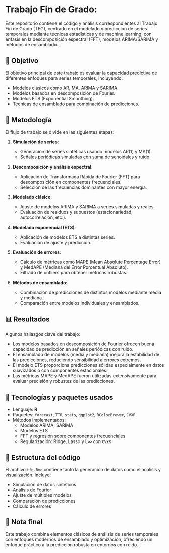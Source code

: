# Trabajo Fin de Grado:

Este repositorio contiene el código y análisis correspondientes al Trabajo Fin de Grado (TFG), centrado en el modelado y predicción de series temporales mediante técnicas estadísticas y de machine learning, con énfasis en la descomposición espectral (FFT), modelos ARIMA/SARIMA y métodos de ensamblado.

## 🎯 Objetivo

El objetivo principal de este trabajo es evaluar la capacidad predictiva de diferentes enfoques para series temporales, incluyendo:

- Modelos clásicos como AR, MA, ARIMA y SARIMA.
- Modelos basados en descomposición de Fourier.
- Modelos ETS (Exponential Smoothing).
- Técnicas de ensamblado para combinación de predicciones.

## 🧪 Metodología

El flujo de trabajo se divide en las siguientes etapas:

1. **Simulación de series**:
   - Generación de series sintéticas usando modelos AR(1) y MA(1).
   - Señales periódicas simuladas con suma de senoidales y ruido.

2. **Descomposición y análisis espectral**:
   - Aplicación de Transformada Rápida de Fourier (FFT) para descomposición en componentes frecuenciales.
   - Selección de las frecuencias dominantes con mayor energía.

3. **Modelado clásico**:
   - Ajuste de modelos ARIMA y SARIMA a series simuladas y reales.
   - Evaluación de residuos y supuestos (estacionariedad, autocorrelación, etc.).

4. **Modelado exponencial (ETS)**:
   - Aplicación de modelos ETS a distintas series.
   - Evaluación de ajuste y predicción.

5. **Evaluación de errores**:
   - Cálculo de métricas como MAPE (Mean Absolute Percentage Error) y MedAPE (Mediana del Error Porcentual Absoluto).
   - Filtrado de outliers para obtener métricas robustas.

6. **Métodos de ensamblado**:
   - Combinación de predicciones de distintos modelos mediante media y mediana.
   - Comparación entre modelos individuales y ensamblados.

## 📊 Resultados

Algunos hallazgos clave del trabajo:

- Los modelos basados en descomposición de Fourier ofrecen buena capacidad de predicción en señales periódicas con ruido.
- El ensamblado de modelos (media y mediana) mejora la estabilidad de las predicciones, reduciendo sensibilidad a errores extremos.
- El modelo ETS proporciona predicciones sólidas especialmente en datos suavizados o con componentes estacionales.
- Las métricas MAPE y MedAPE fueron utilizadas extensivamente para evaluar precisión y robustez de las predicciones.

## 🧰 Tecnologías y paquetes usados

- Lenguaje: **R**
- Paquetes: `forecast`, `TTR`, `stats`, `ggplot2`, `RColorBrewer`, `CVXR`
- Métodos implementados:
  - Modelos ARIMA, SARIMA
  - Modelos ETS
  - FFT y regresión sobre componentes frecuenciales
  - Regularización: Ridge, Lasso y L∞ con `CVXR`

## 📁 Estructura del código

El archivo `tfg.Rmd` contiene tanto la generación de datos como el análisis y visualización. Incluye:

- Simulación de datos sintéticos
- Análisis de Fourier
- Ajuste de múltiples modelos
- Comparación de predicciones
- Cálculo de errores

## 📎 Nota final

Este trabajo combina elementos clásicos de análisis de series temporales con enfoques modernos de ensamblado y optimización, ofreciendo un enfoque práctico a la predicción robusta en entornos con ruido.



